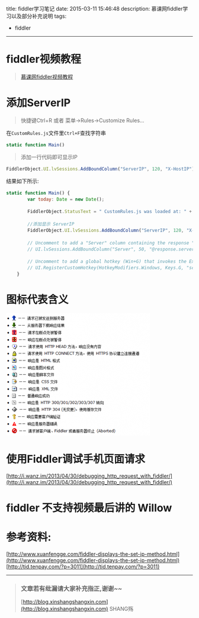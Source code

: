 title: fiddler学习笔记
date: 2015-03-11 15:46:48
description: 慕课网fiddler学习以及部分补充说明
tags:
- fiddler
---


# fiddler视频教程

> [慕课网fiddler视频教程](http://www.imooc.com/learn/37)

# 添加ServerIP

> 快捷键Ctrl+R  或者  菜单->Rules->Customize Rules…

在`CustomRules.js`文件里`Ctrl+F`查找字符串
```js
static function Main()
```

> 添加一行代码即可显示IP

```js
FiddlerObject.UI.lvSessions.AddBoundColumn("ServerIP", 120, "X-HostIP");
```

结果如下所示:
```js
static function Main() {
        var today: Date = new Date();
        
        FiddlerObject.StatusText = " CustomRules.js was loaded at: " + today;

        //添加显示 ServerIP
        FiddlerObject.UI.lvSessions.AddBoundColumn("ServerIP", 120, "X-HostIP");

        // Uncomment to add a "Server" column containing the response "Server" header, if present
        // UI.lvSessions.AddBoundColumn("Server", 50, "@response.server");

        // Uncomment to add a global hotkey (Win+G) that invokes the ExecAction method below...
        // UI.RegisterCustomHotkey(HotkeyModifiers.Windows, Keys.G, "screenshot"); 
    }
```

# 图标代表含义
![](/img/fiddler/meaning.png)

# 使用Fiddler调试手机页面请求

[http://i.wanz.im/2013/04/30/debugging_http_request_with_fiddler/](http://i.wanz.im/2013/04/30/debugging_http_request_with_fiddler/)
 
# fiddler 不支持视频最后讲的 Willow

# 参考资料:
[http://www.xuanfengge.com/fiddler-displays-the-set-ip-method.html](http://www.xuanfengge.com/fiddler-displays-the-set-ip-method.html)
[http://tid.tenpay.com/?p=3011](http://tid.tenpay.com/?p=3011)

-----------------------

> ### 文章若有纰漏请大家补充指正,谢谢~~
> [http://blog.xinshangshangxin.com](http://blog.xinshangshangxin.com) SHANG殇
